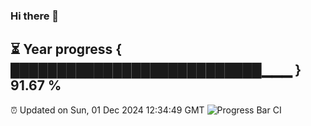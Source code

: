 ### Hi there 👋
⏳ Year progress { ███████████████████████████▁▁▁ } 91.67 %
---
⏰ Updated on Sun, 01 Dec 2024 12:34:49 GMT
![Progress Bar CI](https://github.com/liununu/liununu/workflows/Progress%20Bar%20CI/badge.svg)
